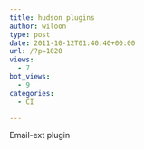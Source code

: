 ```yaml
---
title: hudson plugins
author: wiloon
type: post
date: 2011-10-12T01:40:40+00:00
url: /?p=1020
views:
  - 7
bot_views:
  - 9
categories:
  - CI

---
```

Email-ext plugin

&nbsp;

&nbsp;